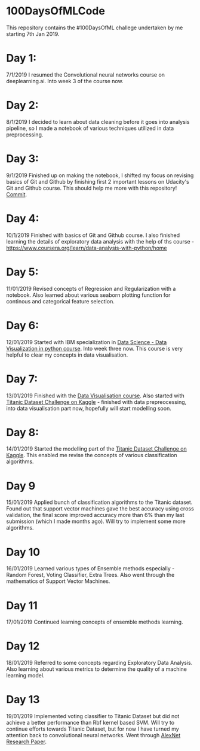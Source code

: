# 100DaysOfMLCode
This repository contains the #100DaysOfML challege undertaken by me starting 7th Jan 2019.

# Day 1:
7/1/2019
I resumed the Convolutional neural networks course on deeplearning.ai. Into week 3 of the course now.

# Day 2:
8/1/2019
I decided to learn about data cleaning before it goes into analysis pipeline, so I made a notebook of various techniques utilized in data preprocessing.

# Day 3:
9/1/2019
Finished up on making the notebook, I shifted my focus on revising basics of  Git and Github by finishing first 2 important lessons on Udacity's Git and Github course. This should help me more with this repository! [Commit](https://github.com/AtharvaPagare/Data-Preprocessing/blob/master/Data-Preprocessing.ipynb).

# Day 4:
10/1/2019
Finished with basics of Git and Github course. I also finished learning the details of exploratory data analysis with the help of ths course - https://www.coursera.org/learn/data-analysis-with-python/home

# Day 5:
11/01/2019
Revised concepts of Regression and Regularization with a notebook. Also learned about various seaborn plotting function for continous and categorical feature selection.

# Day 6:
12/01/2019
Started with IBM specialization in [Data Science - Data Visualization in python course](https://www.coursera.org/learn/python-for-data-visualization/). Into week three now. This course is very helpful to clear my concepts in data visualisation.

# Day 7:
13/01/2019
Finished with the [Data Visualisation course](https://www.coursera.org/learn/python-for-data-visualization/). Also started with [Titanic Dataset Challenge on Kaggle](https://www.kaggle.com/c/titanic) - finished with data prepreocessing, into data visualisation part now, hopefully will start modelling soon.

# Day 8:
14/01/2019
Started the modelling part of the [Titanic Dataset Challenge on Kaggle](https://www.kaggle.com/c/titanic). This enabled me revise the concepts of various classification algorithms.

# Day 9
15/01/2019
Applied bunch of classification algorithms to the Titanic dataset. Found out that support vector machines gave the best accuracy using cross validation, the final score improved accuracy more than 6% than my last submission (which I made months ago). Will try to implement some more algorithms.

# Day 10
16/01/2019
Learned various types of Ensemble methods especially - Random Forest, Voting Classifier, Extra Trees. Also went through the mathematics of Support Vector Machines.

# Day 11
17/01/2019
Continued learning concepts of ensemble methods learning.

# Day 12 
18/01/2019
Referred to some concepts regarding Exploratory Data Analysis. Also learning about various metrics to determine the quality of a machine learning model.

# Day 13
19/01/2019
Implemented voting classifier to Titanic Dataset but did not achieve a better performance than Rbf kernel based SVM. Will try to continue efforts towards Titanic Dataset, but for now I have turned my attention back to convolutional neural networks. Went through [AlexNet Research Paper](https://papers.nips.cc/paper/4824-imagenet-classification-with-deep-convolutional-neural-networks.pdf).
